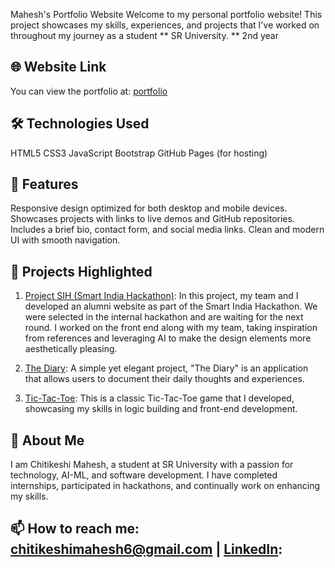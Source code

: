 Mahesh's Portfolio Website
Welcome to my personal portfolio website! This project showcases my skills, experiences, and projects that I've worked on throughout my journey as a student 
** SR University.
** 2nd year 
## 🌐 Website Link
You can view the portfolio at: [portfolio](https://mahesh06.me/portfolio/)

## 🛠️ Technologies Used
HTML5
CSS3
JavaScript
Bootstrap
GitHub Pages (for hosting)
## 🚀 Features
Responsive design optimized for both desktop and mobile devices.
Showcases projects with links to live demos and GitHub repositories.
Includes a brief bio, contact form, and social media links.
Clean and modern UI with smooth navigation.
## 📝 Projects Highlighted
1. [Project SIH (Smart India Hackathon)](https://mahesh06.me/SIH/):
In this project, my team and I developed an alumni website as part of the Smart India Hackathon. We were selected in the internal hackathon and are waiting for the next round. I worked on the front end along with my team, taking inspiration from references and leveraging AI to make the design elements more aesthetically pleasing.

2. [The Diary](http://mahesh06.me/The-Diary..../):
A simple yet elegant project, "The Diary" is an application that allows users to document their daily thoughts and experiences.

3. [Tic-Tac-Toe](http://mahesh06.me/Tic-Tac-Toe/):
This is a classic Tic-Tac-Toe game that I developed, showcasing my skills in logic building and front-end development.

## 👤 About Me
I am Chitikeshi Mahesh, a student at SR University with a passion for technology, AI-ML, and software development. I have completed internships, participated in hackathons, and continually work on enhancing my skills.

## 📫 How to reach me:  [chitikeshimahesh6@gmail.com](mailto:chitikeshimahesh6@gmail.com) | [LinkedIn](https://www.linkedin.com/in/mahesh-chitikeshi-b7a0982b9/):

